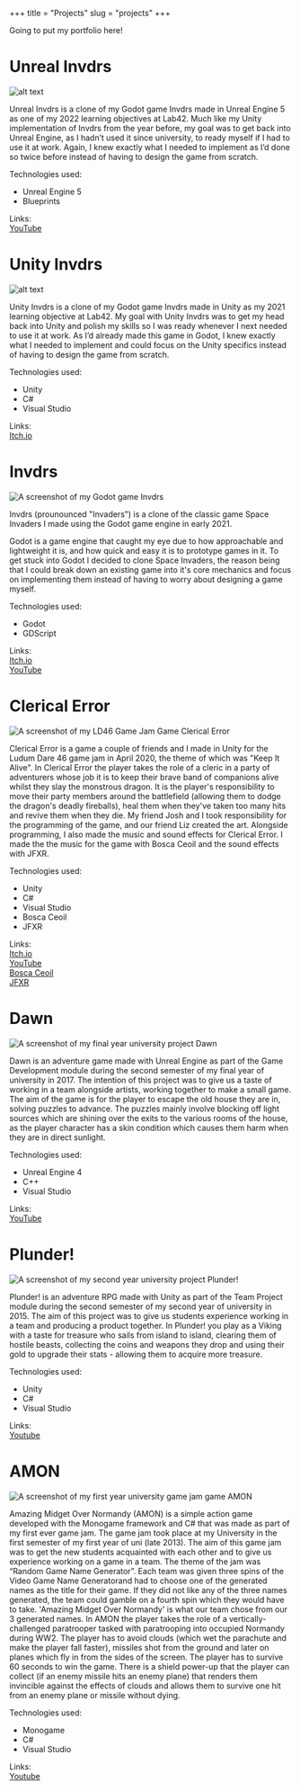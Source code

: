 +++ 
title = "Projects" 
slug = "projects" 
+++

Going to put my portfolio here!

# Unreal Invdrs
![alt text]()

Unreal Invdrs is a clone of my Godot game Invdrs made in
Unreal Engine 5 as one of my 2022 learning objectives at
Lab42.
Much like my Unity implementation of Invdrs from the year
before, my goal was to get back into Unreal Engine, as I
hadn’t used it since university, to ready myself if I had to
use it at work. Again, I knew exactly what I needed to
implement as I’d done so twice before instead of having to
design the game from scratch.

Technologies used:
- Unreal Engine 5
- Blueprints

Links:\
[YouTube](https://youtu.be/mkaScKTSaYo)

# Unity Invdrs
![alt text]()

Unity Invdrs is a clone of my Godot game Invdrs made in
Unity as my 2021 learning objective at Lab42.
My goal with Unity Invdrs was to get my head back into
Unity and polish my skills so I was ready whenever I next
needed to use it at work. As I’d already made this game in
Godot, I knew exactly what I needed to implement and
could focus on the Unity specifics instead of having to
design the game from scratch.

Technologies used:
- Unity
- C#
- Visual Studio

Links:\
[Itch.io](https://terrorbyte.itch.io/invdrs-unity)

# Invdrs
![A screenshot of my Godot game Invdrs](/images/projects/invdrs-cover-photo.png)

Invdrs (prounounced "Invaders") is a clone of the classic
game Space Invaders I made using the Godot game
engine in early 2021.

Godot is a game engine that caught my eye due to how
approachable and lightweight it is, and how quick and
easy it is to prototype games in it. To get stuck into Godot I
decided to clone Space Invaders, the reason being that I
could break down an existing game into it's core
mechanics and focus on implementing them instead of
having to worry about designing a game myself.

Technologies used:
- Godot
- GDScript

Links:\
[Itch.io](https://terrorbyte.itch.io/invdrs)\
[YouTube](https://youtu.be/1cjx9s29uPo?si=XrBwPj8cd3zW6sM5)

# Clerical Error
![A screenshot of my LD46 Game Jam Game Clerical Error](/images/projects/clerical-error-screenshot.png)

Clerical Error is a game a couple of friends and I made in Unity for the
Ludum Dare 46 game jam in April 2020, the theme of which was "Keep It
Alive".
In Clerical Error the player takes the role of a cleric in a party of
adventurers whose job it is to keep their brave band of companions alive
whilst they slay the monstrous dragon. It is the player's responsibility to
move their party members around the battlefield (allowing them to dodge
the dragon's deadly fireballs), heal them when they've taken too many hits
and revive them when they die.
My friend Josh and I took responsibility for the programming of the game,
and our friend Liz created the art. Alongside programming, I also made the
music and sound effects for Clerical Error. I made the the music for the
game with Bosca Ceoil and the sound effects with JFXR.

Technologies used:
- Unity
- C#
- Visual Studio
- Bosca Ceoil
- JFXR

Links:\
[Itch.io](https://phantombadger.itch.io/clerical-error)\
[YouTube](https://youtu.be/qNt3-SJMV7U)\
[Bosca Ceoil](https://boscaceoil.net/)\
[JFXR](https://jfxr.frozenfractal.com/)

# Dawn
![A screenshot of my final year university project Dawn](/images/projects/dawn-screenshot.png)

Dawn is an adventure game made with Unreal Engine as part of
the Game Development module during the second semester of
my final year of university in 2017. The intention of this project
was to give us a taste of working in a team alongside artists,
working together to make a small game.
The aim of the game is for the player to escape the old house
they are in, solving puzzles to advance. The puzzles mainly
involve blocking off light sources which are shining over the exits
to the various rooms of the house, as the player character has a
skin condition which causes them harm when they are in direct
sunlight.

Technologies used:
- Unreal Engine 4
- C++
- Visual Studio

Links:\
[YouTube](https://youtu.be/-1EEayt_w50)

# Plunder!
![A screenshot of my second year university project Plunder!](/images/projects/plunder-screenshot.png)

Plunder! is an adventure RPG made with Unity as part of the
Team Project module during the second semester of my second
year of university in 2015. The aim of this project was to give us
students experience working in a team and producing a product
together.
In Plunder! you play as a Viking with a taste for treasure who sails
from island to island, clearing them of hostile beasts, collecting
the coins and weapons they drop and using their gold to upgrade
their stats - allowing them to acquire more treasure.

Technologies used:
- Unity
- C#
- Visual Studio

Links:\
[Youtube](https://youtu.be/JYS5JhI4UZE)

# AMON
![A screenshot of my first year university game jam game AMON](/images/projects/AMON-screenshot.png)

Amazing Midget Over Normandy (AMON) is a simple action game developed with the
Monogame framework and C# that was made as part of my first ever game jam. The
game jam took place at my University in the first semester of my first year of uni (late
2013). The aim of this game jam was to get the new students acquainted with each
other and to give us experience working on a game in a team.
The theme of the jam was “Random Game Name Generator”. Each team was given
three spins of the Video Game Name Generatorand had to choose one of the
generated names as the title for their game. If they did not like any of the three names
generated, the team could gamble on a fourth spin which they would have to take.
'Amazing Midget Over Normandy' is what our team chose from our 3 generated names.
In AMON the player takes the role of a vertically-challenged paratrooper tasked with
paratrooping into occupied Normandy during WW2.
The player has to avoid clouds (which wet the parachute and make the player fall
faster), missiles shot from the ground and later on planes which fly in from the sides of
the screen. The player has to survive 60 seconds to win the game. There is a shield
power-up that the player can collect (if an enemy missile hits an enemy plane) that
renders them invincible against the effects of clouds and allows them to survive one hit
from an enemy plane or missile without dying.

Technologies used:
- Monogame
- C#
- Visual Studio

Links:\
[Youtube](https://youtu.be/GNMUxzp4xy4)